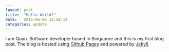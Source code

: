 ```yaml
---
layout: post
title:  "Hello World!"
date:   2015-06-06 14:58:14
categories: update
---
```

I am Quan. Software developer based in Singapore and this is my first blog post. The blog is hosted using [Github Pages](https://pages.github.com/) and powered by [Jekyll](http://jekyllrb.com/).
